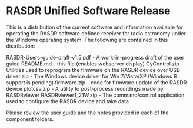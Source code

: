 # RASDR Unified Software Release

This is a distribution of the current software and information available for operating the RASDR software defined receiver for radio astronomy under the Windows operating system.  The following are contained in this distribution:

RASDR-Users-guide-draft-v1.5.pdf - A work-in-progress draft of the user guide
README.md                        - this file (enables webserver display)
CyControl.zip                    - Utilities used to reprogram the firmware on the RASDR device over USB
driver.zip                       - The Windows device driver for Win 7/Vista/XP (Windows 8 support is pending)
firmware.zip                     - code for firmware update of the RASDR device
plotcsv.zip                      - A utility to post-process recordings made by RASDRviewer
RASDRviewer1_21W.zip             - The command/control application used to configure the RASDR device and take data

Please review the user guide and the notes provided in each of the component folders.
